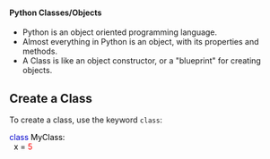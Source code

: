 #### Python Classes/Objects
* Python is an object oriented programming language.
* Almost everything in Python is an object, with its properties and methods.
* A Class is like an object constructor, or a "blueprint" for creating objects.

<h2>Create a Class</h2> 
<p>To create a class, use the keyword <code class="w3-codespan">class</code>:</p>

<div class="w3-code notranslate pythonHigh"><span class="pythoncolor" style="color:black"><span class="pythonnumbercolor" style="color:red">
</span>  <span class="pythonkeywordcolor" style="color:mediumblue">class</span> MyClass:<br>&nbsp; x = <span class="pythonnumbercolor" style="color:red">5</span> </span></div>
